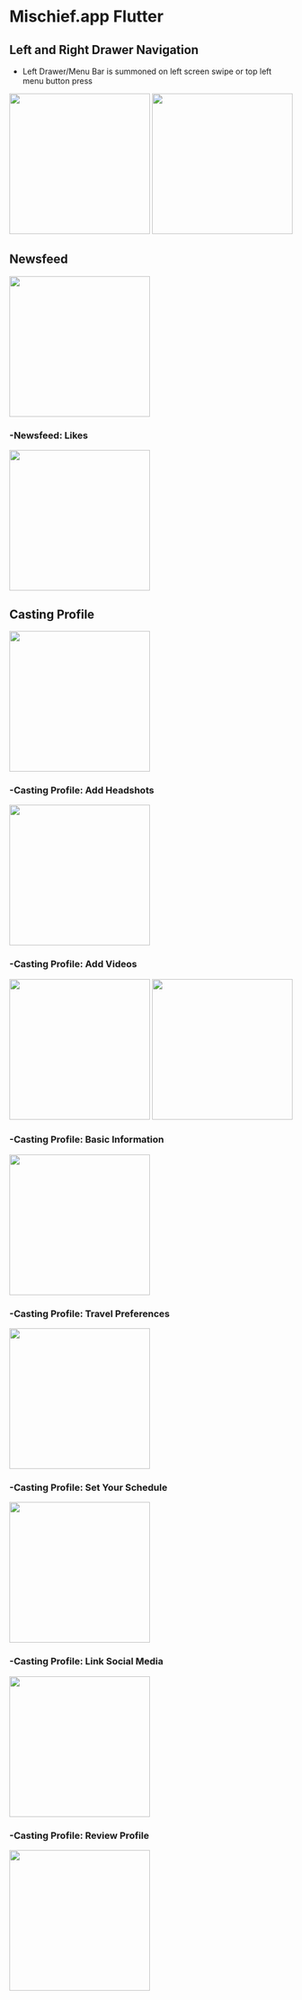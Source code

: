 # Mischief.app Flutter

## Left and Right Drawer Navigation
- Left Drawer/Menu Bar is summoned on left screen swipe or top left menu button press

<img src=http://g.recordit.co/AJtS8xcl8V.gif width=250>  <img src=http://g.recordit.co/K7P0fVv7Rj.gif width=250><br>
## Newsfeed
<img src=http://g.recordit.co/SadPWGxWui.gif width=250><br>
### -Newsfeed: Likes
<img src=http://g.recordit.co/SadPWGxWui.gif width=250><br>
## Casting Profile
<img src=http://g.recordit.co/jFJVPEUN1p.gif width=250><br>
### -Casting Profile: Add Headshots 
<img src=http://g.recordit.co/sdd3hJgIwG.gif width=250><br>
### -Casting Profile: Add Videos 
<img src=http://g.recordit.co/8BAADVW6d8.gif width=250>  <img src=http://g.recordit.co/vHuJqrbw3B.gif width=250><br>
### -Casting Profile: Basic Information 
<img src=http://g.recordit.co/4vvBeu8po5.gif width=250><br>
### -Casting Profile: Travel Preferences 
<img src=http://g.recordit.co/KEKlmbAyxF.gif width=250><br>
### -Casting Profile: Set Your Schedule 
<img src=http://g.recordit.co/4WEzlbuaeT.gif width=250><br>
### -Casting Profile: Link Social Media 
<img src=http://g.recordit.co/TvAKubab1T.gif width=250><br>
### -Casting Profile: Review Profile
<img src=http://g.recordit.co/k494okEEUn.gif width=250><br>
